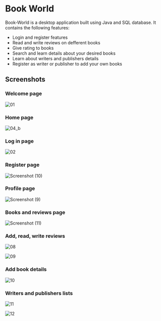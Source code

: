 # Book World

Book-World is a desktop application built using Java and SQL database. It contains the following features:
- Login and register features
- Read and write reviews on defferent books
- Give rating to books
- Search and learn details about your desired books
- Learn about writers and publishers details
- Register as writer or publisher to add your own books

## Screenshots

### Welcome page
![01](https://github.com/Bokhtiar-Adil/Book-World/assets/103052177/bf78625d-f3d2-49eb-9c39-88b1dc441cc9)


### Home page
![04_b](https://github.com/Bokhtiar-Adil/Book-World/assets/103052177/33fb81d2-beac-4167-853d-9c12c7f6ad37)


### Log in page
![02](https://github.com/Bokhtiar-Adil/Book-World/assets/103052177/5556a739-13ca-4a1e-8314-8ea07999c42d)


### Register page
![Screenshot (10)](https://github.com/Bokhtiar-Adil/Book-World/assets/103052177/76853e53-3e4f-4777-8187-695395677638)


### Profile page
![Screenshot (9)](https://github.com/Bokhtiar-Adil/Book-World/assets/103052177/dd93e22b-88e4-4872-a0f6-239d3ecf7323)


### Books and reviews page
![Screenshot (11)](https://github.com/Bokhtiar-Adil/Book-World/assets/103052177/4bf6248d-6888-4c46-8aa6-ca35f48fbfbd)


### Add, read, write reviews
![08](https://github.com/Bokhtiar-Adil/Book-World/assets/103052177/8394f5d6-f052-4797-a454-621a1d24e985)

![09](https://github.com/Bokhtiar-Adil/Book-World/assets/103052177/c8bea468-2ca4-4643-89db-d4523d42a116)


### Add book details
![10](https://github.com/Bokhtiar-Adil/Book-World/assets/103052177/4dbd7540-2417-42d9-b0e5-ab6595726013)


### Writers and publishers lists
![11](https://github.com/Bokhtiar-Adil/Book-World/assets/103052177/d486af0f-5117-485d-b492-4f0765f90660)

![12](https://github.com/Bokhtiar-Adil/Book-World/assets/103052177/e96b00a5-6e45-469b-8a87-aef5b14477e7)



